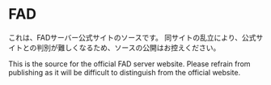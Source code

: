 # FAD

これは、FADサーバー公式サイトのソースです。
同サイトの乱立により、公式サイトとの判別が難しくなるため、ソースの公開はお控えください。

This is the source for the official FAD server website.
Please refrain from publishing as it will be difficult to distinguish from the official website.
